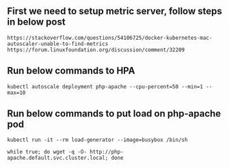 ##  First we need to setup metric server, follow steps in below post

    https://stackoverflow.com/questions/54106725/docker-kubernetes-mac-autoscaler-unable-to-find-metrics
    https://forum.linuxfoundation.org/discussion/comment/32209 
    
##  Run below commands to HPA
    
    kubectl autoscale deployment php-apache --cpu-percent=50 --min=1 --max=10
    
##  Run below commands to put load on php-apache pod 

    kubectl run -it --rm load-generator --image=busybox /bin/sh

    while true; do wget -q -O- http://php-apache.default.svc.cluster.local; done
